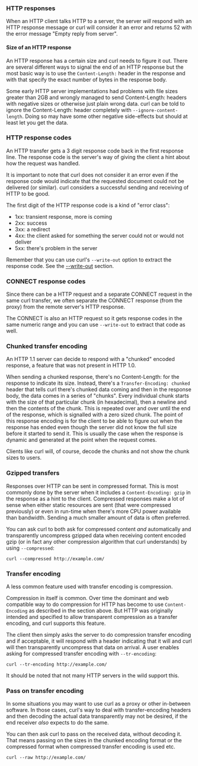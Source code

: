 ### HTTP responses

When an HTTP client talks HTTP to a server, the server *will* respond with an
HTTP response message or curl will consider it an error and returns 52 with
the error message "Empty reply from server".

#### Size of an HTTP response

An HTTP response has a certain size and curl needs to figure it out. There are
several different ways to signal the end of an HTTP response but the most
basic way is to use the `Content-Length:` header in the response and with that
specify the exact number of bytes in the response body.

Some early HTTP server implementations had problems with file sizes greater
than 2GB and wrongly managed to send Content-Length: headers with negative
sizes or otherwise just plain wrong data. curl can be told to ignore the
Content-Length: header completely with `--ignore-content-length`. Doing so may
have some other negative side-effects but should at least let you get the
data.

### HTTP response codes

An HTTP transfer gets a 3 digit response code back in the first response line.
The response code is the server's way of giving the client a hint about how
the request was handled.

It is important to note that curl does not consider it an error even if the
response code would indicate that the requested document could not be
delivered (or similar). curl considers a successful sending and receiving of
HTTP to be good.

The first digit of the HTTP response code is a kind of "error class":

 - 1xx: transient response, more is coming
 - 2xx: success
 - 3xx: a redirect
 - 4xx: the client asked for something the server could not or would not deliver
 - 5xx: there's problem in the server

Remember that you can use curl's `--write-out` option to extract the response
code. See the [--write-out](usingcurl-writeout.md) section.

### CONNECT response codes

Since there can be a HTTP request and a separate CONNECT request in the same
curl transfer, we often separate the CONNECT response (from the proxy) from
the remote server's HTTP response.

The CONNECT is also an HTTP request so it gets response codes in the same
numeric range and you can use `--write-out` to extract that code as well.

### Chunked transfer encoding

An HTTP 1.1 server can decide to respond with a "chunked" encoded response, a
feature that was not present in HTTP 1.0.

When sending a chunked response, there's no Content-Length: for the response
to indicate its size. Instead, there's a `Transfer-Encoding: chunked` header
that tells curl there's chunked data coming and then in the response body, the
data comes in a series of "chunks". Every individual chunk starts with the
size of that particular chunk (in hexadecimal), then a newline and then the
contents of the chunk. This is repeated over and over until the end of the
response, which is signalled with a zero sized chunk. The point of this
response encoding is for the client to be able to figure out when the
response has ended even though the server did not know the full size before
it started to send it. This is usually the case when the response is dynamic
and generated at the point when the request comes.

Clients like curl will, of course, decode the chunks and not show the chunk
sizes to users.

### Gzipped transfers

Responses over HTTP can be sent in compressed format. This is most commonly
done by the server when it includes a `Content-Encoding: gzip` in the response
as a hint to the client. Compressed responses make a lot of sense when either
static resources are sent (that were compressed previously) or even in
run-time when there's more CPU power available than bandwidth. Sending a much
smaller amount of data is often preferred.

You can ask curl to both ask for compressed content *and* automatically and
transparently uncompress gzipped data when receiving content encoded gzip (or
in fact any other compression algorithm that curl understands) by using
`--compressed`:

    curl --compressed http://example.com/

### Transfer encoding

A less common feature used with transfer encoding is compression.

Compression in itself is common. Over time the dominant and web compatible
way to do compression for HTTP has become to use `Content-Encoding` as
described in the section above. But HTTP was originally intended and specified
to allow transparent compression as a transfer encoding, and curl supports
this feature.

The client then simply asks the server to do compression transfer encoding and
if acceptable, it will respond with a header indicating that it will and curl
will then transparently uncompress that data on arrival. A user enables asking
for compressed transfer encoding with `--tr-encoding`:

    curl --tr-encoding http://example.com/

It should be noted that not many HTTP servers in the wild support this.

### Pass on transfer encoding

In some situations you may want to use curl as a proxy or other in-between
software. In those cases, curl's way to deal with transfer-encoding headers
and then decoding the actual data transparently may not be desired, if the end
receiver *also* expects to do the same.

You can then ask curl to pass on the received data, without decoding it. That
means passing on the sizes in the chunked encoding format or the compressed
format when compressed transfer encoding is used etc.

    curl --raw http://example.com/
